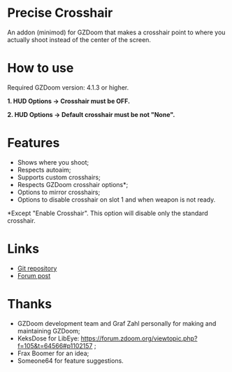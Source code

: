 # Precise Crosshair

An addon (minimod) for GZDoom that makes a crosshair point to where you
actually shoot instead of the center of the screen.

# How to use

Required GZDoom version: 4.1.3 or higher.

**1. HUD Options -> Crosshair must be OFF.**

**2. HUD Options -> Default crosshair must be not "None".**

# Features

* Shows where you shoot;
* Respects autoaim;
* Supports custom crosshairs;
* Respects GZDoom crosshair options*;
* Options to mirror crosshairs;
* Options to disable crosshair on slot 1 and when weapon is not ready.

*Except "Enable Crosshair". This option will disable only the standard crosshair.

# Links

* [Git repository](https://github.com/mmaulwurff/precise-crosshair)
* [Forum post](https://forum.zdoom.org/viewtopic.php?f=43&t=64788#p1104858)

# Thanks

* GZDoom development team and Graf Zahl personally for making and maintaining
  GZDoom;
* KeksDose for LibEye: https://forum.zdoom.org/viewtopic.php?f=105&t=64566#p1102157 ;
* Frax Boomer for an idea;
* Someone64 for feature suggestions.
